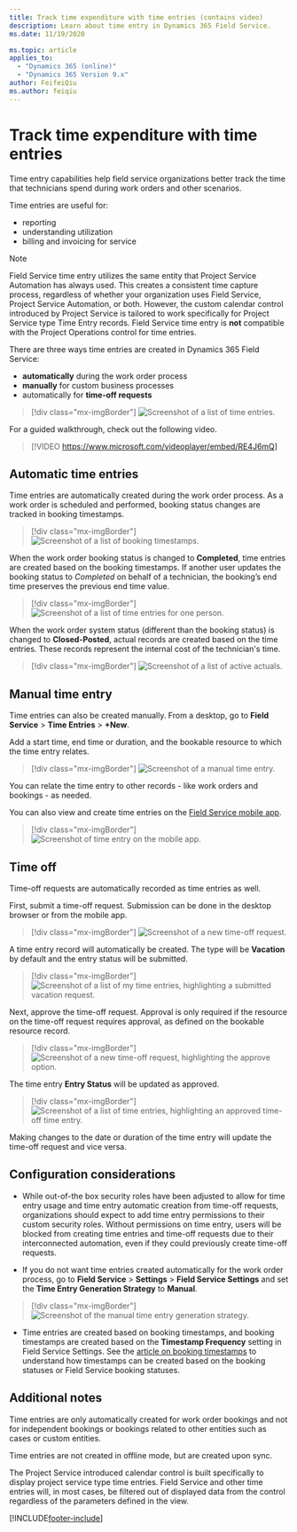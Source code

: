 ```yaml
---
title: Track time expenditure with time entries (contains video)
description: Learn about time entry in Dynamics 365 Field Service.
ms.date: 11/19/2020

ms.topic: article
applies_to: 
  - "Dynamics 365 (online)"
  - "Dynamics 365 Version 9.x"
author: FeifeiQiu
ms.author: feiqiu
---
```


# Track time expenditure with time entries

Time entry capabilities help field service organizations better track the time that technicians spend during work orders and other scenarios. 

Time entries are useful for: 

- reporting 
- understanding utilization
- billing and invoicing for service 

> [!Note]
> Field Service time entry utilizes the same entity that Project Service Automation has always used. This creates a consistent time capture process, regardless of whether your organization uses Field Service, Project Service Automation, or both. However, the custom calendar control introduced by Project Service is tailored to work specifically for Project Service type Time Entry records. Field Service time entry is **not** compatible with the Project Operations control for time entries.

There are three ways time entries are created in Dynamics 365 Field Service: 

- **automatically** during the work order process
- **manually** for custom business processes
- automatically for **time-off requests**


> [!div class="mx-imgBorder"]
> ![Screenshot of a list of time entries.](./media/work-order-time-entry.png)


For a guided walkthrough, check out the following video.

> [!VIDEO https://www.microsoft.com/videoplayer/embed/RE4J6mQ]

## Automatic time entries

Time entries are automatically created during the work order process. As a work order is scheduled and performed, booking status changes are tracked in booking timestamps.

> [!div class="mx-imgBorder"]
> ![Screenshot of a list of booking timestamps.](./media/work-order-time-entry-booking-statuses.png)

When the work order booking status is changed to **Completed**, time entries are created based on the booking timestamps. If another user updates the booking status to *Completed* on behalf of a technician, the booking’s end time preserves the previous end time value.

> [!div class="mx-imgBorder"]
> ![Screenshot of a list of time entries for one person.](./media/work-order-time-entry-work-order.png)

When the work order system status (different than the booking status) is changed to **Closed-Posted**, actual records are created based on the time entries. These records represent the internal cost of the technician's time.


> [!div class="mx-imgBorder"]
> ![Screenshot of a list of active actuals.](./media/work-order-time-entry-actuals.png)

## Manual time entry

Time entries can also be created manually. From a desktop, go to **Field Service** > **Time Entries** > **+New**.

Add a start time, end time or duration, and the bookable resource to which the time entry relates.

> [!div class="mx-imgBorder"]
> ![Screenshot of a manual time entry.](./media/work-order-time-entry-manual.png)

You can relate the time entry to other records - like work orders and bookings - as needed.

You can also view and create time entries on the [Field Service mobile app](mobile-power-app-get-started.md). 

> [!div class="mx-imgBorder"]
> ![Screenshot of time entry on the mobile app.](./media/mobile-2020-time-entry-all.png)

## Time off

Time-off requests are automatically recorded as time entries as well.

First, submit a time-off request. Submission can be done in the desktop browser or from the mobile app.

> [!div class="mx-imgBorder"]
> ![Screenshot of a new time-off request.](./media/time-entry-new-time-off.png)

A time entry record will automatically be created. The type will be **Vacation** by default and the entry status will be submitted.

> [!div class="mx-imgBorder"]
> ![Screenshot of a list of my time entries, highlighting a submitted vacation request.](./media/time-entry-time-off-submitted.png)

Next, approve the time-off request. Approval is only required if the resource on the time-off request requires approval, as defined on the bookable resource record.

> [!div class="mx-imgBorder"]
> ![Screenshot of a new time-off request, highlighting the approve option.](./media/time-entry-time-off-approve.png)

The time entry **Entry Status** will be updated as approved.

> [!div class="mx-imgBorder"]
> ![Screenshot of a list of time entries, highlighting an approved time-off time entry.](./media/time-entry-time-off-approve-time-entry.png)

Making changes to the date or duration of the time entry will update the time-off request and vice versa.

## Configuration considerations

- While out-of-the box security roles have been adjusted to allow for time entry usage and time entry automatic creation from time-off requests, organizations should expect to add time entry permissions to their custom security roles. Without permissions on time entry, users will be blocked from creating time entries and time-off requests due to their interconnected automation, even if they could previously create time-off requests.

- If you do not want time entries created automatically for the work order process, go to **Field Service** > **Settings** > **Field Service Settings** and set the **Time Entry Generation Strategy** to **Manual**.

> [!div class="mx-imgBorder"]
> ![Screenshot of the manual time entry generation strategy.](./media/work-order-time-entry-setting.png)


- Time entries are created based on booking timestamps, and booking timestamps are created based on the **Timestamp Frequency** setting in Field Service Settings. See the [article on booking timestamps](booking-timestamps.md) to understand how timestamps can be created based on the booking statuses or Field Service booking statuses.

## Additional notes

Time entries are only automatically created for work order bookings and not for independent bookings or bookings related to other entities such as cases or custom entities.

Time entries are not created in offline mode, but are created upon sync. 

The Project Service introduced calendar control is built specifically to display project service type time entries. Field Service and other time entries will, in most cases, be filtered out of displayed data from the control regardless of the parameters defined in the view.

[!INCLUDE[footer-include](../includes/footer-banner.md)]
